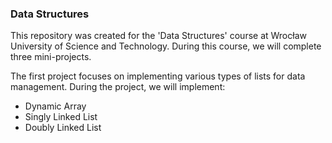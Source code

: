 ### Data Structures

This repository was created for the 'Data Structures' course at Wrocław University of Science and Technology. 
During this course, we will complete three mini-projects.

The first project focuses on implementing various types of lists for data management. 
During the project, we will implement:

- Dynamic Array 
- Singly Linked List
- Doubly Linked List

